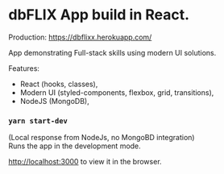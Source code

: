 # dbFLIX App build in React.

Production:
https://dbflixx.herokuapp.com/

App demonstrating Full-stack skills using modern UI solutions.

Features:
* React (hooks, classes),
* Modern UI (styled-components, flexbox, grid, transitions),
* NodeJS (MongoDB),


### `yarn start-dev`
(Local response from NodeJs, no MongoBD integration)<br />
Runs the app in the development mode.<br />

[http://localhost:3000](http://localhost:3000) to view it in the browser.

